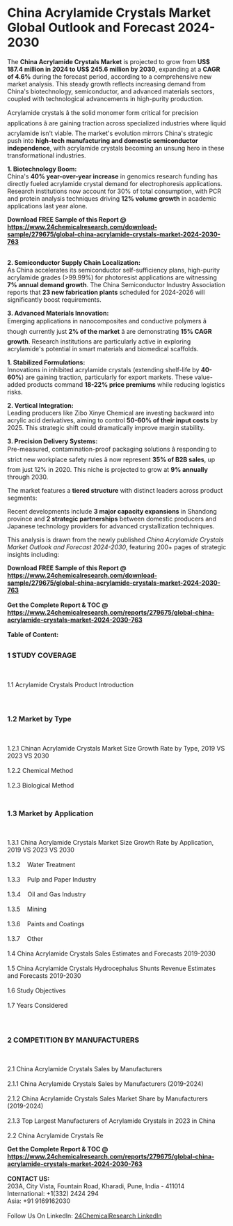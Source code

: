 <h1>China Acrylamide Crystals Market Global Outlook and Forecast 2024-2030</h1><p>The <strong>China Acrylamide Crystals Market</strong> is projected to grow from <strong>US$ 187.4 million in 2024 to US$ 245.6 million by 2030</strong>, expanding at a <strong>CAGR of 4.6%</strong> during the forecast period, according to a comprehensive new market analysis. This steady growth reflects increasing demand from China's biotechnology, semiconductor, and advanced materials sectors, coupled with technological advancements in high-purity production.</p><p>Acrylamide crystals â the solid monomer form critical for precision applications â are gaining traction across specialized industries where liquid acrylamide isn't viable. The market's evolution mirrors China's strategic push into <strong>high-tech manufacturing and domestic semiconductor independence</strong>, with acrylamide crystals becoming an unsung hero in these transformational industries.</p><p><strong>1. Biotechnology Boom:</strong><br>
China's <strong>40% year-over-year increase</strong> in genomics research funding has directly fueled acrylamide crystal demand for electrophoresis applications. Research institutions now account for 30% of total consumption, with PCR and protein analysis techniques driving <strong>12% volume growth</strong> in academic applications last year alone.</p><div><b>Download FREE Sample of this Report @ 
            <a href="https://www.24chemicalresearch.com/download-sample/279675/global-china-acrylamide-crystals-market-2024-2030-763">
            https://www.24chemicalresearch.com/download-sample/279675/global-china-acrylamide-crystals-market-2024-2030-763</a></b></div><br><p><strong>2. Semiconductor Supply Chain Localization:</strong><br>
As China accelerates its semiconductor self-sufficiency plans, high-purity acrylamide grades (&gt;99.99%) for photoresist applications are witnessing <strong>7% annual demand growth</strong>. The China Semiconductor Industry Association reports that <strong>23 new fabrication plants</strong> scheduled for 2024-2026 will significantly boost requirements.</p><p><strong>3. Advanced Materials Innovation:</strong><br>
Emerging applications in nanocomposites and conductive polymers â though currently just <strong>2% of the market</strong> â are demonstrating <strong>15% CAGR growth</strong>. Research institutions are particularly active in exploring acrylamide's potential in smart materials and biomedical scaffolds.</p><p><strong>1. Stabilized Formulations:</strong><br>
Innovations in inhibited acrylamide crystals (extending shelf-life by <strong>40-60%</strong>) are gaining traction, particularly for export markets. These value-added products command <strong>18-22% price premiums</strong> while reducing logistics risks.</p><p><strong>2. Vertical Integration:</strong><br>
Leading producers like Zibo Xinye Chemical are investing backward into acrylic acid derivatives, aiming to control <strong>50-60% of their input costs</strong> by 2025. This strategic shift could dramatically improve margin stability.</p><p><strong>3. Precision Delivery Systems:</strong><br>
Pre-measured, contamination-proof packaging solutions â responding to strict new workplace safety rules â now represent <strong>35% of B2B sales</strong>, up from just 12% in 2020. This niche is projected to grow at <strong>9% annually</strong> through 2030.</p><p>The market features a <strong>tiered structure</strong> with distinct leaders across product segments:</p><p>Recent developments include <strong>3 major capacity expansions</strong> in Shandong province and <strong>2 strategic partnerships</strong> between domestic producers and Japanese technology providers for advanced crystallization techniques.</p><p>This analysis is drawn from the newly published <em>China Acrylamide Crystals Market Outlook and Forecast 2024-2030</em>, featuring 200+ pages of strategic insights including:</p><div><b>Download FREE Sample of this Report @ 
            <a href="https://www.24chemicalresearch.com/download-sample/279675/global-china-acrylamide-crystals-market-2024-2030-763">
            https://www.24chemicalresearch.com/download-sample/279675/global-china-acrylamide-crystals-market-2024-2030-763</a></b></div><br><div><b>Get the Complete Report & TOC @ 
            <a href="https://www.24chemicalresearch.com/reports/279675/global-china-acrylamide-crystals-market-2024-2030-763">
            https://www.24chemicalresearch.com/reports/279675/global-china-acrylamide-crystals-market-2024-2030-763</a></b></div><br>
            <b>Table of Content:</b><p><h2><span style="font-size:16px"><strong>1 STUDY COVERAGE</strong></span></h2><br />
<p>1.1 Acrylamide Crystals Product Introduction</p><br />
<h2><span style="font-size:16px"><strong>1.2 Market by Type</strong></span></h2><br />
<p>1.2.1 Chinan Acrylamide Crystals Market Size Growth Rate by Type, 2019 VS 2023 VS 2030<br /><br />
1.2.2 Chemical Method&nbsp;&nbsp; &nbsp;<br /><br />
1.2.3 Biological Method<br /><br />
<h2><span style="font-size:16px"><strong>1.3 Market by Application</strong></span></h2><br />
<p>1.3.1 China Acrylamide Crystals Market Size Growth Rate by Application, 2019 VS 2023 VS 2030<br /><br />
1.3.2&nbsp;&nbsp; &nbsp;Water Treatment<br /><br />
1.3.3&nbsp;&nbsp; &nbsp;Pulp and Paper Industry<br /><br />
1.3.4&nbsp;&nbsp; &nbsp;Oil and Gas Industry<br /><br />
1.3.5&nbsp;&nbsp; &nbsp;Mining<br /><br />
1.3.6&nbsp;&nbsp; &nbsp;Paints and Coatings<br /><br />
1.3.7&nbsp;&nbsp; &nbsp;Other<br /><br />
1.4 China Acrylamide Crystals Sales Estimates and Forecasts 2019-2030<br /><br />
1.5 China Acrylamide Crystals Hydrocephalus Shunts Revenue Estimates and Forecasts 2019-2030<br /><br />
1.6 Study Objectives<br /><br />
1.7 Years Considered</p><br />
<h2><span style="font-size:16px"><strong>2 COMPETITION BY MANUFACTURERS</strong></span></h2><br />
<p>2.1 China Acrylamide Crystals Sales by Manufacturers<br /><br />
2.1.1 China Acrylamide Crystals Sales by Manufacturers (2019-2024)<br /><br />
2.1.2 China Acrylamide Crystals Sales Market Share by Manufacturers (2019-2024)<br /><br />
2.1.3 Top Largest Manufacturers of Acrylamide Crystals in 2023 in China<br /><br />
2.2 China Acrylamide Crystals Re</p><div><b>Get the Complete Report & TOC @ 
            <a href="https://www.24chemicalresearch.com/reports/279675/global-china-acrylamide-crystals-market-2024-2030-763">
            https://www.24chemicalresearch.com/reports/279675/global-china-acrylamide-crystals-market-2024-2030-763</a></b></div><br><b>CONTACT US:</b><br>
            203A, City Vista, Fountain Road, Kharadi, Pune, India - 411014<br>
            International: +1(332) 2424 294<br>
            Asia: +91 9169162030 <br><br>
            Follow Us On LinkedIn: <a href="https://www.linkedin.com/company/24chemicalresearch/">24ChemicalResearch LinkedIn</a>